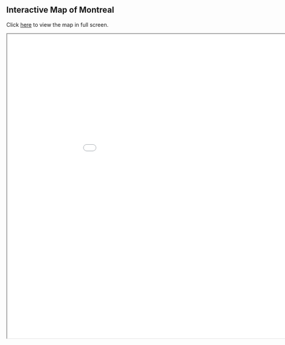 ## Interactive Map of Montreal

Click [here](test_map.html) to view the map in full screen.


<iframe src="test_map.html" height="800" width="1000"></iframe>
